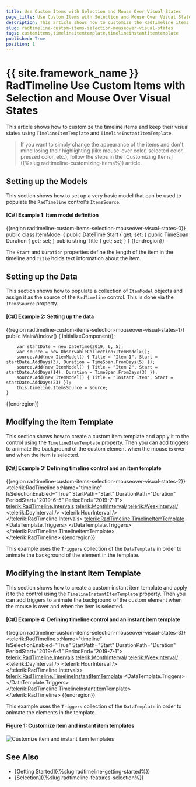 ```yaml
---
title: Use Custom Items with Selection and Mouse Over Visual States
page_title: Use Custom Items with Selection and Mouse Over Visual States
description: This article shows how to customize the RadTimeline items and keep their visual states using TimelineItemTemplate and TimelineInstantItemTemplate.
slug: radtimeline-custom-items-selection-mouseover-visual-states
tags: customitems,timelineitemtemplate,timelineinstantitemtemplate
published: True
position: 1
---
```


# {{ site.framework_name }} RadTimeline Use Custom Items with Selection and Mouse Over Visual States

This article shows how to customize the timeline items and keep their visual states using `TimelineItemTemplate` and `TimelineInstantItemTemplate`. 

> If you want to simply change the appearance of the items and don't mind losing their highlighting (like mouse-over color, selected color, pressed color, etc.), follow the steps in the [Customizing Items]({%slug radtimeline-customizing-items%}) article.

## Setting up the Models 

This section shows how to set up a very basic model that can be used to populate the `RadTimeline` control's `ItemsSource`.

#### __[C#] Example 1: Item model definition__
{{region radtimeline-custom-items-selection-mouseover-visual-states-0}}
	public class ItemModel
	{
		public DateTime Start { get; set; }
		public TimeSpan Duration { get; set; }
		public string Title { get; set; }
	}
{{endregion}}

The `Start` and `Duration` properties define the length of the item in the timeline and `Title` holds text information about the item.

## Setting up the Data

This section shows how to populate a collection of `ItemModel` objects and assign it as the source of the `RadTimeline` control. This is done via the `ItemsSource` property.

#### __[C#] Example 2: Setting up the data__
{{region radtimeline-custom-items-selection-mouseover-visual-states-1}}
	public MainWindow()
	{
		InitializeComponent();

		var startDate = new DateTime(2019, 6, 5);            
		var source = new ObservableCollection<ItemModel>();
		source.Add(new ItemModel() { Title = "Item 1", Start = startDate.AddDays(3), Duration = TimeSpan.FromDays(5) });
		source.Add(new ItemModel() { Title = "Item 2", Start = startDate.AddDays(14), Duration = TimeSpan.FromDays(3) });
		source.Add(new ItemModel() { Title = "Instant Item", Start = startDate.AddDays(23) });
		this.timeline.ItemsSource = source;
	}
{{endregion}}

## Modifying the Item Template

This section shows how to create a custom item template and apply it to the control using the `TimelineItemTemplate` property. Then you can add triggers to animate the background of the custom element when the mouse is over and when the item is selected.

#### __[C#] Example 3: Defining timeline control and an item template__
{{region radtimeline-custom-items-selection-mouseover-visual-states-2}}
	<telerik:RadTimeline x:Name="timeline"                             
						 IsSelectionEnabled="True"
						 StartPath="Start"
						 DurationPath="Duration"
						 PeriodStart="2019-6-5"
						 PeriodEnd="2019-7-1">
            <telerik:RadTimeline.Intervals>
                <telerik:MonthInterval/>
                <telerik:WeekInterval/>
                <telerik:DayInterval />
                <telerik:HourInterval />
            </telerik:RadTimeline.Intervals>
            <telerik:RadTimeline.TimelineItemTemplate>
                <DataTemplate>
                    <Border x:Name="border" Background="#2A74E2" Height="24">
                        <TextBlock Text="{Binding DataItem.Title}" TextAlignment="Center"
                                   VerticalAlignment="Center" Foreground="White" />
                    </Border>
                    <DataTemplate.Triggers>
                        <Trigger Property="IsMouseOver" Value="True">
                            <Setter Property="Background" Value="#854CC7" TargetName="border"/>
                        </Trigger>
                        <DataTrigger Binding="{Binding IsSelected}" Value="True">
                            <Setter Property="Background" Value="OrangeRed" TargetName="border"/>
                        </DataTrigger> 
                    </DataTemplate.Triggers>
                </DataTemplate>
            </telerik:RadTimeline.TimelineItemTemplate>            
        </telerik:RadTimeline>
{{endregion}}

This example uses the `Triggers` collection of the `DataTemplate` in order to animate the background of the element in the template.

## Modifying the Instant Item Template

This section shows how to create a custom instant item template and apply it to the control using the `TimelineInstantItemTemplate` property. Then you can add triggers to animate the background of the custom element when the mouse is over and when the item is selected.

#### __[C#] Example 4: Defining timeline control and an instant item template__
{{region radtimeline-custom-items-selection-mouseover-visual-states-3}}
	<telerik:RadTimeline x:Name="timeline"                             
						 IsSelectionEnabled="True"
						 StartPath="Start"
						 DurationPath="Duration"
						 PeriodStart="2019-6-5"
						 PeriodEnd="2019-7-1">
            <telerik:RadTimeline.Intervals>
                <telerik:MonthInterval/>
                <telerik:WeekInterval/>
                <telerik:DayInterval />
                <telerik:HourInterval />
            </telerik:RadTimeline.Intervals>
            <telerik:RadTimeline.TimelineInstantItemTemplate>
                <DataTemplate>
                     <Ellipse x:Name="ellipse" Fill="#2A74E2" Width="16" Height="16" 
                             telerik:RadToolTipService.ToolTipContent="{Binding DataItem.Title}" />
                    <DataTemplate.Triggers>
                        <Trigger Property="IsMouseOver" Value="True">
                            <Setter Property="Fill" Value="#854CC7" TargetName="ellipse"/>
                        </Trigger>
                        <DataTrigger Binding="{Binding IsSelected}" Value="True">
                            <Setter Property="Fill" Value="OrangeRed" TargetName="ellipse"/>
                        </DataTrigger>
                    </DataTemplate.Triggers>
                </DataTemplate>
            </telerik:RadTimeline.TimelineInstantItemTemplate>            
        </telerik:RadTimeline>
{{endregion}}

This example uses the `Triggers` collection of the `DataTemplate` in order to animate the elements in the template.

#### Figure 1: Customize item and instant item templates
![Customize item and instant item templates](images/radtimeline-custom-items-selection-mouseover-visual-states-0.png)

## See Also  
* [Getting Started]({%slug radtimeline-getting-started%})
* [Selection]({%slug radtimeline-features-selection%})
